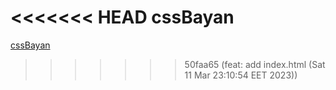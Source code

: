 <<<<<<< HEAD
cssBayan
=======
[ cssBayan ](https://sashagid.github.io/cssBayan/cssBayan/index.html)
>>>>>>> 50faa65 (feat: add index.html (Sat 11 Mar 23:10:54 EET 2023))
